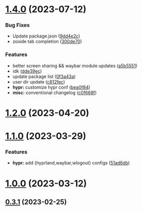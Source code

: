 # [1.4.0](https://github.com/aayushrathor/dotfiles/compare/v1.2.0...v1.4.0) (2023-07-12)


### Bug Fixes

* Update package.json ([9dd4e2c](https://github.com/aayushrathor/dotfiles/commit/9dd4e2cb5f035d01f6ac9bae48c94b45136b84c7))
* zoxide tab completion ([300de70](https://github.com/aayushrathor/dotfiles/commit/300de706126c11fff778390ed3b525336f6d3a92))


### Features

* better screen sharing && waybar module updates ([a5b5551](https://github.com/aayushrathor/dotfiles/commit/a5b5551bdde5161dc5b458ee658179f4beb676e2))
* idk ([dde39ec](https://github.com/aayushrathor/dotfiles/commit/dde39ec72588c80c4cced2910fdedfc73b0a088e))
* update package list ([0f3a43a](https://github.com/aayushrathor/dotfiles/commit/0f3a43a9e62f6acf4e9da1a73e2e3ce60a056d23))
* user dir update ([c812fec](https://github.com/aayushrathor/dotfiles/commit/c812fec4d23406a0ba16609a6ed5c2c1131ea6ad))
* **hypr:** customize hypr conf ([bea0f84](https://github.com/aayushrathor/dotfiles/commit/bea0f8440244e5bf51b577f3aca0e4f81322a48e))
* **misc:** conventional changelog ([c0f668f](https://github.com/aayushrathor/dotfiles/commit/c0f668fa6cd4e365008a9299a7db9369ad598666))



# [1.2.0](https://github.com/aayushrathor/dotfiles/compare/v1.1.0...v1.2.0) (2023-04-20)



# [1.1.0](https://github.com/aayushrathor/dotfiles/compare/v1.0.0...v1.1.0) (2023-03-29)


### Features

* **hypr:** add {hyprland,waybar,wlogout} configs ([51ad6db](https://github.com/aayushrathor/dotfiles/commit/51ad6dbbc4231d2aad1399e4195114d3b0bb2708))



# [1.0.0](https://github.com/aayushrathor/dotfiles/compare/v0.3.1...v1.0.0) (2023-03-12)



## [0.3.1](https://github.com/aayushrathor/dotfiles/compare/v0.3.0...v0.3.1) (2023-02-25)



